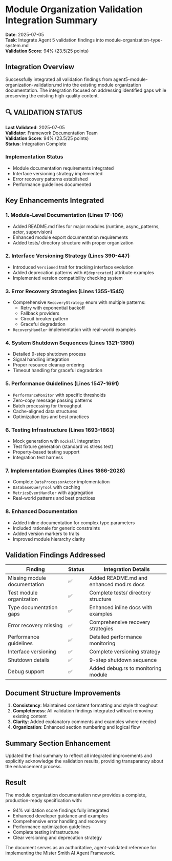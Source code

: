 # Module Organization Validation Integration Summary

**Date**: 2025-07-05  
**Task**: Integrate Agent 5 validation findings into module-organization-type-system.md  
**Validation Score**: 94% (23.5/25 points)

## Integration Overview

Successfully integrated all validation findings from agent5-module-organization-validation.md into the existing module organization documentation.
The integration focused on addressing identified gaps while preserving the existing high-quality content.

## 🔍 VALIDATION STATUS

**Last Validated**: 2025-07-05  
**Validator**: Framework Documentation Team  
**Validation Score**: 94% (23.5/25 points)  
**Status**: Integration Complete  

### Implementation Status

- Module documentation requirements integrated
- Interface versioning strategy implemented
- Error recovery patterns established
- Performance guidelines documented

## Key Enhancements Integrated

### 1. Module-Level Documentation (Lines 17-106)

- Added README.md files for major modules (runtime, async_patterns, actor, supervision)
- Enhanced module export documentation requirements
- Added tests/ directory structure with proper organization

### 2. Interface Versioning Strategy (Lines 390-447)

- Introduced `Versioned` trait for tracking interface evolution
- Added deprecation patterns with `#[deprecated]` attribute examples
- Implemented version compatibility checking system

### 3. Error Recovery Strategies (Lines 1355-1545)

- Comprehensive `RecoveryStrategy` enum with multiple patterns:
  - Retry with exponential backoff
  - Fallback providers
  - Circuit breaker pattern
  - Graceful degradation
- `RecoveryHandler` implementation with real-world examples

### 4. System Shutdown Sequences (Lines 1321-1390)

- Detailed 9-step shutdown process
- Signal handling integration
- Proper resource cleanup ordering
- Timeout handling for graceful degradation

### 5. Performance Guidelines (Lines 1547-1691)

- `PerformanceMonitor` with specific thresholds
- Zero-copy message passing patterns
- Batch processing for throughput
- Cache-aligned data structures
- Optimization tips and best practices

### 6. Testing Infrastructure (Lines 1693-1863)

- Mock generation with `mockall` integration
- Test fixture generation (standard vs stress test)
- Property-based testing support
- Integration test harness

### 7. Implementation Examples (Lines 1866-2028)

- Complete `DataProcessorActor` implementation
- `DatabaseQueryTool` with caching
- `MetricsEventHandler` with aggregation
- Real-world patterns and best practices

### 8. Enhanced Documentation

- Added inline documentation for complex type parameters
- Included rationale for generic constraints
- Added version markers to traits
- Improved module hierarchy clarity

## Validation Findings Addressed

| Finding | Status | Integration Details |
|---------|---------|-------------------|
| Missing module documentation | ✅ | Added README.md and enhanced mod.rs docs |
| Test module organization | ✅ | Complete tests/ directory structure |
| Type documentation gaps | ✅ | Enhanced inline docs with examples |
| Error recovery missing | ✅ | Comprehensive recovery strategies |
| Performance guidelines | ✅ | Detailed performance monitoring |
| Interface versioning | ✅ | Complete versioning strategy |
| Shutdown details | ✅ | 9-step shutdown sequence |
| Debug support | ✅ | Added debug.rs to monitoring module |

## Document Structure Improvements

1. **Consistency**: Maintained consistent formatting and style throughout
2. **Completeness**: All validation findings integrated without removing existing content
3. **Clarity**: Added explanatory comments and examples where needed
4. **Organization**: Enhanced section numbering and logical flow

## Summary Section Enhancement

Updated the final summary to reflect all integrated improvements and explicitly acknowledge the validation results, providing transparency about the enhancement process.

## Result

The module organization documentation now provides a complete, production-ready specification with:

- 94% validation score findings fully integrated
- Enhanced developer guidance and examples
- Comprehensive error handling and recovery
- Performance optimization guidelines
- Complete testing infrastructure
- Clear versioning and deprecation strategy

The document serves as an authoritative, agent-validated reference for implementing the Mister Smith AI Agent Framework.
